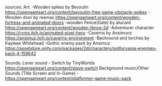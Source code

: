 sources:
Art:
-Wooden spikes by Bevoulin https://opengameart.org/content/bevouliin-free-game-obstacle-spikes
-Wooden door by reemax https://opengameart.org/content/wooden-fortress-and-animated-doors
-wooden Fence(Gate) by alucard https://opengameart.org/content/wooden-fence-2d
-Adventurer character https://rvros.itch.io/animated-pixel-hero
-Caverns by Ansimunz https://ansimuz.itch.io/caverns-environment
-Backround and torches by Kayleee Whitehead
-Gothic enemy pack by Ansimuz https://assetstore.unity.com/packages/2d/characters/gothicvania-enemies-pack-4-159642

Sounds:
Lever sound - Switch by TinyWorlds https://opengameart.org/content/stove-switch
Background music/Other Sounds (Title Screen and In-Game) - https://opengameart.org/content/platformer-game-music-pack
